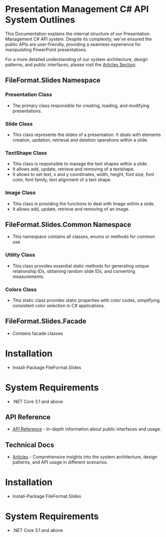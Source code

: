 # Presentation Management C# API System Outlines

This Documentation explains the internal structure of our Presentation Management C# API system. Despite its complexity, we've ensured the public APIs are user-friendly, providing a seamless experience for manipulating PowerPoint presentations.

For a more detailed understanding of our system architecture, design patterns, and public interfaces, please visit the [Articles Section](https://fileformat-slides.github.io/FileFormat.Slides-for-.NET/docs/index.html).

## FileFormat.Slides Namespace

### Presentation Class
- The primary class responsible for creating, loading, and modifying presentations.

### Slide Class
- This class represents the slides of a presentation. It deals with elements creation, updation, retrieval and deletion operations within a slide.

### TextShape Class 
- This class is responsible to manage the text shapes within a slide.
- It allows add, update, retrieve and removing of a textshape.
- It allows to set text, x and y coordinates, width, height, font size, font color, font family, text alignment of a text shape.

### Image Class
- This class is providing the functions to deal with Image within a slide.
- It allows add, update, retrieve and removing of an image.

## FileFormat.Slides.Common Namespace
- This namespace contains all classes, enums or methods for common use.

### Utility Class
- This class provides essential static methods for generating unique relationship IDs, obtaining random slide IDs, and converting measurements.

### Colors Class
- This static class provides static properties with color codes, simplifying consistent color selection in C# applications.

## FileFormat.Slides.Facade
- Contains facade classes

# Installation
- Install-Package FileFormat.Slides

# System Requirements
- .NET Core 3.1 and above

## API Reference
- [API Reference](https://fileformat-slides.github.io/FileFormat.Slides-for-.NET/api/FileFormat.Slides.html) - In-depth information about public interfaces and usage.

## Technical Docs
- [Articles](https://fileformat-slides.github.io/FileFormat.Slides-for-.NET/docs/index.html) - Comprehensive insights into the system architecture, design patterns, and API usage in different scenarios.

# Installation
- Install-Package FileFormat.Slides

# System Requirements
- .NET Core 3.1 and above
